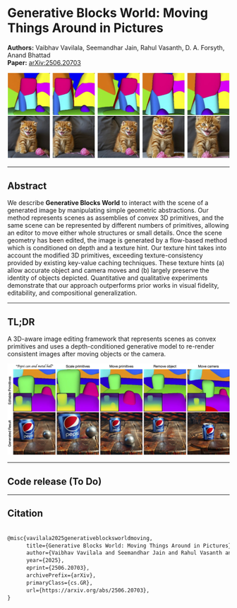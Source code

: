 # Generative Blocks World: Moving Things Around in Pictures

**Authors:** Vaibhav Vavilala, Seemandhar Jain, Rahul Vasanth, D. A. Forsyth, Anand Bhattad  
**Paper:** [arXiv:2506.20703](https://arxiv.org/abs/2506.20703)

![Teaser](assets/cat.jpg)



---

## Abstract

We describe **Generative Blocks World** to interact with the scene of a generated image by manipulating simple geometric abstractions. Our method represents scenes as assemblies of convex 3D primitives, and the same scene can be represented by different numbers of primitives, allowing an editor to move either whole structures or small details. Once the scene geometry has been edited, the image is generated by a flow-based method which is conditioned on depth and a texture hint. Our texture hint takes into account the modified 3D primitives, exceeding texture-consistency provided by existing key-value caching techniques. These texture hints (a) allow accurate object and camera moves and (b) largely preserve the identity of objects depicted. Quantitative and qualitative experiments demonstrate that our approach outperforms prior works in visual fidelity, editability, and compositional generalization.

---

## TL;DR

A 3D-aware image editing framework that represents scenes as convex primitives and uses a depth-conditioned generative model to re-render consistent images after moving objects or the camera.


![Example](assets/can.jpg)

---

## Code release (To Do)


---

## Citation

```markdown

@misc{vavilala2025generativeblocksworldmoving,
      title={Generative Blocks World: Moving Things Around in Pictures}, 
      author={Vaibhav Vavilala and Seemandhar Jain and Rahul Vasanth and D. A. Forsyth and Anand Bhattad},
      year={2025},
      eprint={2506.20703},
      archivePrefix={arXiv},
      primaryClass={cs.GR},
      url={https://arxiv.org/abs/2506.20703}, 
}

```




